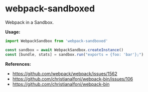 # webpack-sandboxed

Webpack in a Sandbox.

**Usage:**

```javascript
import WebpackSandbox from 'webpack-sandboxed'

const sandbox = await WebpackSandbox.createInstance()
const [bundle, stats] = sandbox.run("exports = {foo: 'bar'};")
```

**References:**

* https://github.com/webpack/webpack/issues/1562
* https://github.com/christianalfoni/webpack-bin/issues/106
* https://github.com/christianalfoni/webpack-bin
